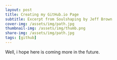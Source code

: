 ```yaml
---
layout: post
title: Creating my GitHub.io Page
subtitle: Excerpt from Soulshaping by Jeff Brown
cover-img: /assets/img/path.jpg
thumbnail-img: /assets/img/thumb.png
share-img: /assets/img/path.jpg
tags: [github]
---
```


Well, i hope here is coming more in the future.